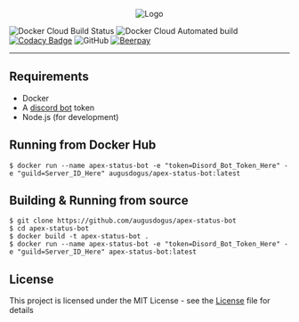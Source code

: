 <p align="center">
<img src="https://i.imgur.com/CKAla4P.png" alt="Logo">
</p>

![Docker Cloud Build Status](https://img.shields.io/docker/cloud/build/augusdogus/apex-status-bot) ![Docker Cloud Automated build](https://img.shields.io/docker/cloud/automated/augusdogus/apex-status-bot) [![Codacy Badge](https://api.codacy.com/project/badge/Grade/87a584f2c80e441c8865557610145512)](https://www.codacy.com/manual/AugusDogus/apex-status-bot?utm_source=github.com&amp;utm_medium=referral&amp;utm_content=AugusDogus/apex-status-bot&amp;utm_campaign=Badge_Grade) ![GitHub](https://img.shields.io/github/license/AugusDogus/apex-status-bot?color=blue) [![Beerpay](https://img.shields.io/beerpay/AugusDogus/apex-status-bot)](https://beerpay.io/AugusDogus/apex-status-bot)
* * *

## Requirements

-   Docker
-   A [discord bot](https://discordapp.com/developers/applications/) token
-   Node.js (for development)

## Running from Docker Hub

    $ docker run --name apex-status-bot -e "token=Disord_Bot_Token_Here" -e "guild=Server_ID_Here" augusdogus/apex-status-bot:latest

## Building & Running from source

    $ git clone https://github.com/augusdogus/apex-status-bot
    $ cd apex-status-bot
    $ docker build -t apex-status-bot .
    $ docker run --name apex-status-bot -e "token=Disord_Bot_Token_Here" -e "guild=Server_ID_Here" apex-status-bot:latest

## License

This project is licensed under the MIT License - see the [License](License) file for details
